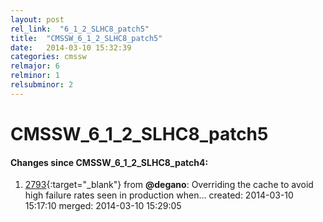 ```yaml
---
layout: post
rel_link:  "6_1_2_SLHC8_patch5"
title:  "CMSSW_6_1_2_SLHC8_patch5"
date:   2014-03-10 15:32:39
categories: cmssw
relmajor: 6
relminor: 1
relsubminor: 2
---
```


# CMSSW_6_1_2_SLHC8_patch5
#### Changes since CMSSW_6_1_2_SLHC8_patch4:

1. [2793](http://github.com/cms-sw/cmssw/pull/2793){:target="_blank"}  from **@degano**: Overriding the cache to avoid high failure rates seen in production when... created: 2014-03-10 15:17:10 merged: 2014-03-10 15:29:05
